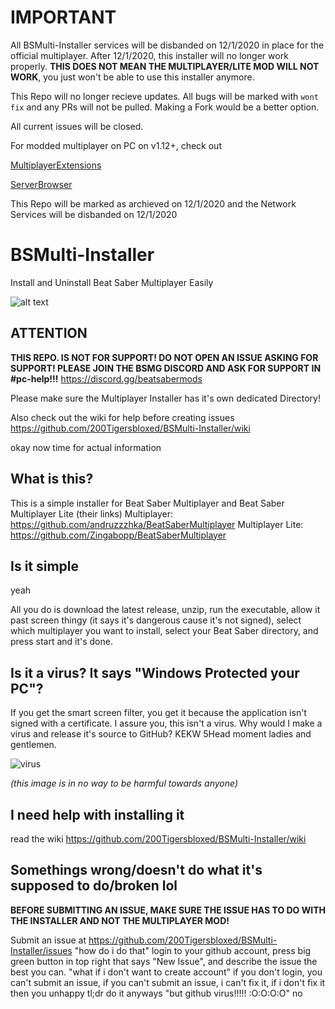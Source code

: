 # IMPORTANT

All BSMulti-Installer services will be disbanded on 12/1/2020 in place for the official multiplayer. After 12/1/2020, this installer will no longer work properly. **THIS DOES NOT MEAN THE MULTIPLAYER/LITE MOD WILL NOT WORK**, you just won't be able to use this installer anymore.

This Repo will no longer recieve updates. All bugs will be marked with `wont fix` and any PRs will not be pulled. Making a Fork would be a better option.

All current issues will be closed.

For modded multiplayer on PC on v1.12+, check out

[MultiplayerExtensions](https://github.com/Zingabopp/MultiplayerExtensions)

[ServerBrowser](https://github.com/roydejong/BeatSaberServerBrowser)

This Repo will be marked as archieved on 12/1/2020 and the Network Services will be disbanded on 12/1/2020

# BSMulti-Installer
Install and Uninstall Beat Saber Multiplayer Easily

![alt text](https://tigersserver.xyz/wp-content/uploads/2020/05/bsmi2.png)

## ATTENTION
**THIS REPO. IS NOT FOR SUPPORT! DO NOT OPEN AN ISSUE ASKING FOR SUPPORT! PLEASE JOIN THE BSMG DISCORD AND ASK FOR SUPPORT IN #pc-help!!!**
https://discord.gg/beatsabermods

Please make sure the Multiplayer Installer has it's own dedicated Directory!

Also check out the wiki for help before creating issues
https://github.com/200Tigersbloxed/BSMulti-Installer/wiki

okay now time for actual information

## What is this?
This is a simple installer for Beat Saber Multiplayer and Beat Saber Multiplayer Lite
(their links)
Multiplayer: https://github.com/andruzzzhka/BeatSaberMultiplayer
Multiplayer Lite: https://github.com/Zingabopp/BeatSaberMultiplayer

## Is it simple
yeah

All you do is download the latest release, unzip, run the executable, allow it past screen thingy (it says it's dangerous cause it's not signed), select which multiplayer you want to install, select your Beat Saber directory, and press start and it's done.

## Is it a virus? It says "Windows Protected your PC"?
If you get the smart screen filter, you get it because the application isn't signed with a certificate. I assure you, this isn't a virus. Why would I make a virus and release it's source to GitHub? KEKW 5Head moment ladies and gentlemen.

![virus](https://drive.tigersserver.xyz/uploads/200Tigersbloxed/Screen%20Shot%202020-07-20%20at%2010.15.37%20AM.png)

*(this image is in no way to be harmful towards anyone)*

## I need help with installing it
read the wiki
https://github.com/200Tigersbloxed/BSMulti-Installer/wiki

## Somethings wrong/doesn't do what it's supposed to do/broken lol

**BEFORE SUBMITTING AN ISSUE, MAKE SURE THE ISSUE HAS TO DO WITH THE INSTALLER AND NOT THE MULTIPLAYER MOD!**

Submit an issue at https://github.com/200Tigersbloxed/BSMulti-Installer/issues
"how do i do that"
login to your github account, press big green button in top right that says "New Issue", and describe the issue the best you can.
"what if i don't want to create account"
if you don't login, you can't submit an issue, if you can't submit an issue, i can't fix it, if i don't fix it then you unhappy
tl;dr do it anyways
"but github virus!!!!! :O:O:O:O"
no
